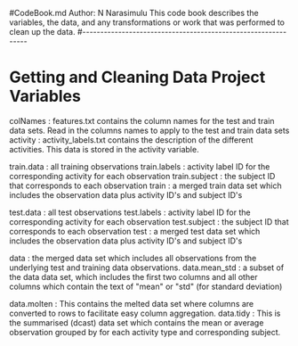 #CodeBook.md
Author: N Narasimulu
This code book  describes the variables, the data, and any transformations or work that was performed to clean up the data.
#--------------------------------------------------------------
# Getting and Cleaning Data Project Variables

colNames : features.txt contains the column names for the test and train data sets. Read in the columns names to apply to the test and train data sets
activity : activity_labels.txt contains the description of the different activities.  This data is stored in the activity variable.

train.data : all training observations
train.labels : activity label ID for the corresponding activity for each observation
train.subject : the subject ID that corresponds to each observation
train : a merged train data set which includes the observation data plus activity ID's and subject ID's

test.data : all test observations
test.labels : activity label ID for the corresponding activity for each observation
test.subject : the subject ID that corresponds to each observation
test : a merged test data set which includes the observation data plus activity ID's and subject ID's

data : the merged data set which includes all observations from the underlying test and training data observations.
data.mean_std : a subset of the data data set, which includes the first two columns and all other columns which contain the text of "mean" or "std" (for standard deviation)

data.molten : This contains the melted data set where columns are converted to rows to facilitate easy column aggregation.
data.tidy : This is the summarised (dcast) data set which contains the mean or average observation grouped by for each activity type and corresponding subject.

